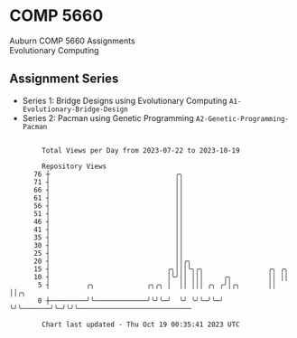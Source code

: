 # COMP 5660
Auburn COMP 5660 Assignments  
Evolutionary Computing

## Assignment Series
- Series 1: Bridge Designs using Evolutionary Computing `A1-Evolutionary-Bridge-Design`
- Series 2: Pacman using Genetic Programming `A2-Genetic-Programming-Pacman`

```

        Total Views per Day from 2023-07-22 to 2023-10-19

        Repository Views
      76 ┼                               ╭╮
      71 ┤                               ││
      66 ┤                               ││
      61 ┤                               ││
      56 ┤                               ││
      51 ┤                               ││
      46 ┤                               ││
      41 ┤                               ││
      35 ┤                               ││
      30 ┤                               ││
      25 ┤                               ││
      20 ┤                               ││╭╮
      15 ┤                             ╭╮│││╰╮╭╮                ╭╮ ╭╮
      10 ┤                             │╰╯││ │││     ╭╮         ││ ││
       5 ┤         ╭╮             ╭╮╭╮ │  ││ │││ ╭╮ ╭╯│╭╮       ││ ││╭╮
       0 ┼─────────╯╰─────────────╯╰╯╰─╯  ╰╯ ╰╯╰─╯╰─╯ ╰╯╰───────╯╰─╯╰╯╰────────────────────────────

        Chart last updated - Thu Oct 19 00:35:41 2023 UTC
        
```
